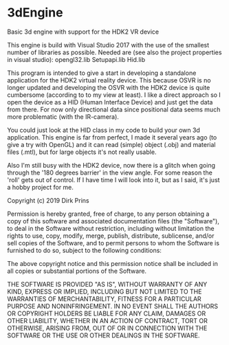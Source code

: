 # 3dEngine
Basic 3d engine with support for the HDK2 VR device

This engine is build with Visual Studio 2017 with the use of the smallest number of libraries as possible.
Needed are (see also the project properties in visual studio):
opengl32.lib
Setupapi.lib
Hid.lib

This program is intended to give a start in developing a standalone application for the HDK2 virtual reality device.
This because OSVR is no longer updated and developing the OSVR with the HDK2 device is quite cumbersome (according to to my view at least).
I like a direct approach so I open the device as a HID (Human Interface Device) and just get the data from there.
For now only directional data since positional data seems much more problematic (with the IR-camera).

You could just look at the HID class in my code to build your own 3d application.
This engine is far from perfect, I made it several years ago (to give a try with OpenGL) and it can read (simple) object (.obj) and material files (.mtl), but for large objects it's not really usable.

Also I'm still busy with the HDK2 device, now there is a glitch when going through the '180 degrees barrier' in the view angle. 
For some reason the 'roll' gets out of control.
If I have time I will look into it, but as I said, it's just a hobby project for me.

Copyright (c) 2019 Dirk Prins

Permission is hereby granted, free of charge, to any person obtaining a copy of this software and associated documentation files (the "Software"), to deal in the Software without restriction, including without limitation the rights to use, copy, modify, merge, publish, distribute, sublicense, and/or sell copies of the Software, and to permit persons to whom the Software is furnished to do so, subject to the following conditions:

The above copyright notice and this permission notice shall be included in all copies or substantial portions of the Software.

THE SOFTWARE IS PROVIDED "AS IS", WITHOUT WARRANTY OF ANY KIND, EXPRESS OR IMPLIED, INCLUDING BUT NOT LIMITED TO THE WARRANTIES OF MERCHANTABILITY, FITNESS FOR A PARTICULAR PURPOSE AND NONINFRINGEMENT. IN NO EVENT SHALL THE AUTHORS OR COPYRIGHT HOLDERS BE LIABLE FOR ANY CLAIM, DAMAGES OR OTHER LIABILITY, WHETHER IN AN ACTION OF CONTRACT, TORT OR OTHERWISE, ARISING FROM, OUT OF OR IN CONNECTION WITH THE SOFTWARE OR THE USE OR OTHER DEALINGS IN THE SOFTWARE.
